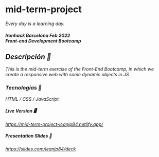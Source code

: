 # mid-term-project
<i>Every day is a learning day.<i>
<h4>Ironhack Barcelona Feb 2022<br>Front-end Development Bootcamp <h4>

## Descripción 🚀
This is the mid-term exercise of the Front-End Bootcamp, in which we create a responsive web with some dynamic objects in JS


### Tecnologías 🔧
HTML / CSS / JavaScript

#### Live Version :desktop_computer:
https://mid-term-project-leanjp84.netlify.app/

##### Presentation Slides :blue_book:
https://slides.com/leanjp84/deck
